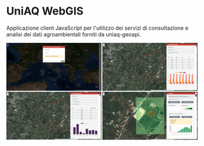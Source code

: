# UniAQ WebGIS
Applicazione client JavaScript per l'utilizzo dei servizi di consultazione e analisi dei dati agroambientali forniti da uniaq-geoapi. 

<img src="screenshot.png" alt="app image" />